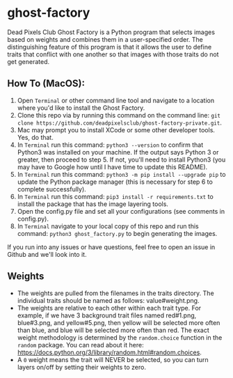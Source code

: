 # ghost-factory

Dead Pixels Club Ghost Factory is a Python program that selects images based on weights and combines them in a user-specified order.  The distinguishing feature of this program is that it allows the user to define traits that conflict with one another so that images with those traits do not get generated.

## How To (MacOS):
1. Open `Terminal` or other command line tool and navigate to a location where you'd like to install the Ghost Factory.
2. Clone this repo via by running this command on the command line:  `git clone https://github.com/deadpixelsclub/ghost-factory-private.git`.
3. Mac may prompt you to install XCode or some other developer tools.  Yes, do that. 
4. In `Terminal` run this command: `python3 --version` to confirm that Python3 was installed on your machine.  If the output says Python 3 or greater, then proceed to step 5.  If not, you'll need to install Python3 (you may have to Google how until I have time to update this README).
5. In `Terminal` run this command: `python3 -m pip install --upgrade pip` to update the Python package manager (this is necessary for step 6 to complete successfully).
6.  In `Terminal` run this command: `pip3 install -r requirements.txt` to install the package that has the image layering tools.
7. Open the config.py file and set all your configurations (see comments in config.py).
8. In `Terminal` navigate to your local copy of this repo and run this command: `python3 ghost_factory.py` to begin generating the images.

If you run into any issues or have questions, feel free to open an issue in Github and we'll look into it.

## Weights
- The weights are pulled from the filenames in the traits directory.  The individual traits should be named as follows:  value#weight.png.
- The weights are relative to each other within each trait type.  For example, if we have 3 background trait files named red#1.png, blue#3.png, and yellow#5.png, then yellow will be selected more often than blue, and blue will be selected more often than red.  The exact weight methodology is determined by the `random.choice` function in the `random` package.  You can read about it here:  https://docs.python.org/3/library/random.html#random.choices.
- A `0` weight means the trait will NEVER be selected, so you can turn layers on/off by setting their weights to zero.
